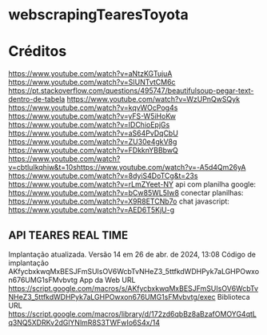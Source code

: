 # webscrapingTearesToyota

# Créditos
https://www.youtube.com/watch?v=aNtzKGTujuA
https://www.youtube.com/watch?v=SIUNTvtCM6c
https://pt.stackoverflow.com/questions/495747/beautifulsoup-pegar-text-dentro-de-tabela
https://www.youtube.com/watch?v=WzUPnQwSQyk
https://www.youtube.com/watch?v=kqvWOcPog4s
https://www.youtube.com/watch?v=yFS-W5iHoKw
https://www.youtube.com/watch?v=IDChioEpjGs
https://www.youtube.com/watch?v=aS64PvDqCbU
https://www.youtube.com/watch?v=ZU30e4gkV8g
https://www.youtube.com/watch?v=FDkknYBBbwQ
https://www.youtube.com/watch?v=cbtluIkqhiw&t=10shttps://www.youtube.com/watch?v=-A5d4Qm26yA
https://www.youtube.com/watch?v=8dyiS4DoTCg&t=23s
https://www.youtube.com/watch?v=rLmZYeet-NY
api com planilha google: https://www.youtube.com/watch?v=bCw85WL5Iw8
conectar planilhas: https://www.youtube.com/watch?v=X9R8ETCNb7o
chat javascript: https://www.youtube.com/watch?v=AED6T5KjU-g


## API TEARES REAL TIME
Implantação atualizada.
Versão 14 em 26 de abr. de 2024, 13:08
Código de implantação
AKfycbxkwqMxBESJFmSUIsOV6WcbTvNHeZ3_5ttfkdWDHPyk7aLGHPOwxon676UMG1sFMvbvtg
App da Web
URL
https://script.google.com/macros/s/AKfycbxkwqMxBESJFmSUIsOV6WcbTvNHeZ3_5ttfkdWDHPyk7aLGHPOwxon676UMG1sFMvbvtg/exec
Biblioteca
URL
https://script.google.com/macros/library/d/172zd6qbBz8aBzafOMOYG4qtLq3NQ5XDRKv2dGlYNlmR8S3TWFwIo6S4x/14
